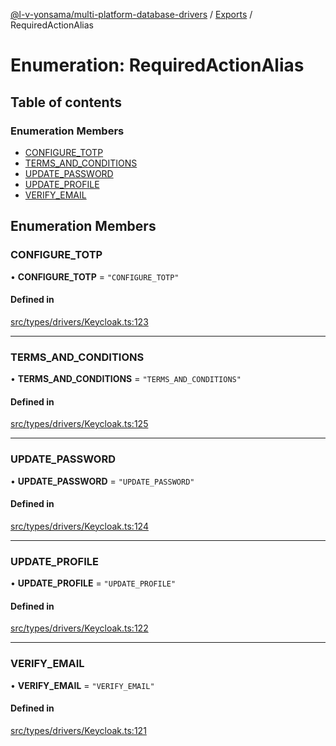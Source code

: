 [@l-v-yonsama/multi-platform-database-drivers](../README.md) / [Exports](../modules.md) / RequiredActionAlias

# Enumeration: RequiredActionAlias

## Table of contents

### Enumeration Members

- [CONFIGURE\_TOTP](RequiredActionAlias.md#configure_totp)
- [TERMS\_AND\_CONDITIONS](RequiredActionAlias.md#terms_and_conditions)
- [UPDATE\_PASSWORD](RequiredActionAlias.md#update_password)
- [UPDATE\_PROFILE](RequiredActionAlias.md#update_profile)
- [VERIFY\_EMAIL](RequiredActionAlias.md#verify_email)

## Enumeration Members

### CONFIGURE\_TOTP

• **CONFIGURE\_TOTP** = ``"CONFIGURE_TOTP"``

#### Defined in

[src/types/drivers/Keycloak.ts:123](https://github.com/l-v-yonsama/db-drivers/blob/b617d76cd7712d41dec88b488ef1b16991dc742a/src/types/drivers/Keycloak.ts#L123)

___

### TERMS\_AND\_CONDITIONS

• **TERMS\_AND\_CONDITIONS** = ``"TERMS_AND_CONDITIONS"``

#### Defined in

[src/types/drivers/Keycloak.ts:125](https://github.com/l-v-yonsama/db-drivers/blob/b617d76cd7712d41dec88b488ef1b16991dc742a/src/types/drivers/Keycloak.ts#L125)

___

### UPDATE\_PASSWORD

• **UPDATE\_PASSWORD** = ``"UPDATE_PASSWORD"``

#### Defined in

[src/types/drivers/Keycloak.ts:124](https://github.com/l-v-yonsama/db-drivers/blob/b617d76cd7712d41dec88b488ef1b16991dc742a/src/types/drivers/Keycloak.ts#L124)

___

### UPDATE\_PROFILE

• **UPDATE\_PROFILE** = ``"UPDATE_PROFILE"``

#### Defined in

[src/types/drivers/Keycloak.ts:122](https://github.com/l-v-yonsama/db-drivers/blob/b617d76cd7712d41dec88b488ef1b16991dc742a/src/types/drivers/Keycloak.ts#L122)

___

### VERIFY\_EMAIL

• **VERIFY\_EMAIL** = ``"VERIFY_EMAIL"``

#### Defined in

[src/types/drivers/Keycloak.ts:121](https://github.com/l-v-yonsama/db-drivers/blob/b617d76cd7712d41dec88b488ef1b16991dc742a/src/types/drivers/Keycloak.ts#L121)
